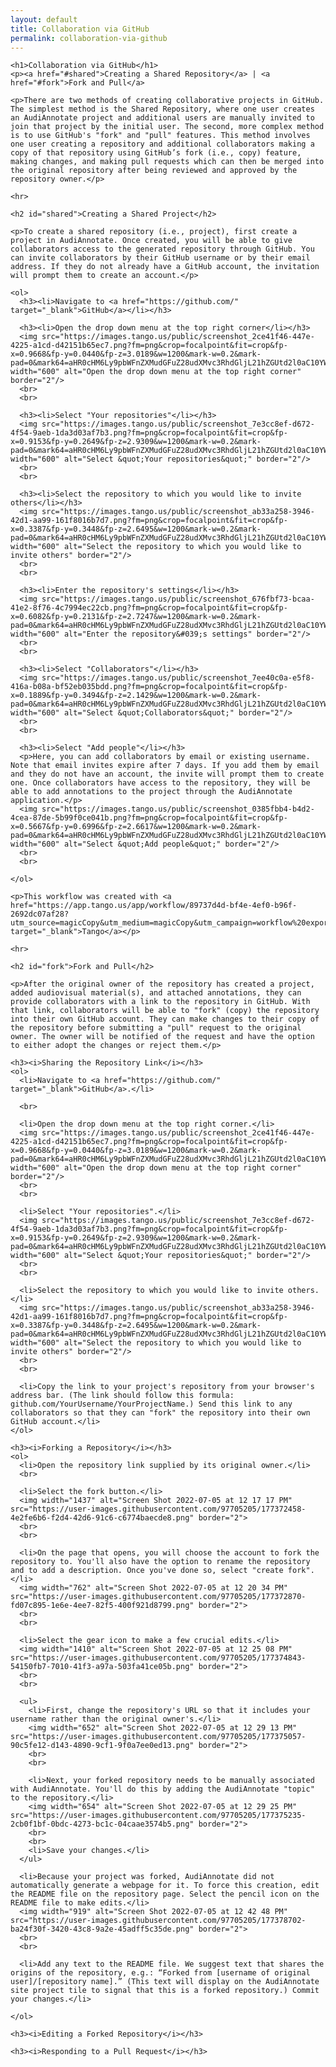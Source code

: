 ```yaml
---
layout: default
title: Collaboration via GitHub
permalink: collaboration-via-github
---
```

<!-- Add an essay or interpretive material below this line,
using HTML or markdown.  Do not modify this file above this line -->

<html>
  <body>
    
    <h1>Collaboration via GitHub</h1>
    <p><a href="#shared">Creating a Shared Repository</a> | <a href="#fork">Fork and Pull</a>
      
    <p>There are two methods of creating collaborative projects in GitHub. The simplest method is the Shared Repository, where one user creates an AudiAnnotate project and additional users are manually invited to join that project by the initial user. The second, more complex method is to use GitHub's "fork" and "pull" features. This method involves one user creating a repository and additional collaborators making a copy of that repository using GitHub’s fork (i.e., copy) feature, making changes, and making pull requests which can then be merged into the original repository after being reviewed and approved by the repository owner.</p>
    
    <hr>
    
    <h2 id="shared">Creating a Shared Project</h2>
    
    <p>To create a shared repository (i.e., project), first create a project in AudiAnnotate. Once created, you will be able to give collaborators access to the generated repository through GitHub. You can invite collaborators by their GitHub username or by their email address. If they do not already have a GitHub account, the invitation will prompt them to create an account.</p>
   
    <ol>
      <h3><li>Navigate to <a href="https://github.com/" target="_blank">GitHub</a></li></h3>
      
      <h3><li>Open the drop down menu at the top right corner</li></h3>
      <img src="https://images.tango.us/public/screenshot_2ce41f46-447e-4225-a1cd-d42151b65ec7.png?fm=png&crop=focalpoint&fit=crop&fp-x=0.9668&fp-y=0.0440&fp-z=3.0189&w=1200&mark-w=0.2&mark-pad=0&mark64=aHR0cHM6Ly9pbWFnZXMudGFuZ28udXMvc3RhdGljL21hZGUtd2l0aC10YW5nby13YXRlcm1hcmsucG5n&ar=2880%3A1408" width="600" alt="Open the drop down menu at the top right corner" border="2"/>
      <br>
      <br> 

      <h3><li>Select "Your repositories"</li></h3>
      <img src="https://images.tango.us/public/screenshot_7e3cc8ef-d672-4f54-9aeb-1da3d03af7b3.png?fm=png&crop=focalpoint&fit=crop&fp-x=0.9153&fp-y=0.2649&fp-z=2.9309&w=1200&mark-w=0.2&mark-pad=0&mark64=aHR0cHM6Ly9pbWFnZXMudGFuZ28udXMvc3RhdGljL21hZGUtd2l0aC10YW5nby13YXRlcm1hcmsucG5n&ar=2880%3A1408" width="600" alt="Select &quot;Your repositories&quot;" border="2"/>
      <br>
      <br>

      <h3><li>Select the repository to which you would like to invite others</li></h3>
      <img src="https://images.tango.us/public/screenshot_ab33a258-3946-42d1-aa99-161f8016b7d7.png?fm=png&crop=focalpoint&fit=crop&fp-x=0.3387&fp-y=0.3448&fp-z=2.6495&w=1200&mark-w=0.2&mark-pad=0&mark64=aHR0cHM6Ly9pbWFnZXMudGFuZ28udXMvc3RhdGljL21hZGUtd2l0aC10YW5nby13YXRlcm1hcmsucG5n&ar=2880%3A1408" width="600" alt="Select the repository to which you would like to invite others" border="2"/>
      <br>
      <br>

      <h3><li>Enter the repository's settings</li></h3>
      <img src="https://images.tango.us/public/screenshot_676fbf73-bcaa-41e2-8f76-4c7994ec22cb.png?fm=png&crop=focalpoint&fit=crop&fp-x=0.6082&fp-y=0.2131&fp-z=2.7247&w=1200&mark-w=0.2&mark-pad=0&mark64=aHR0cHM6Ly9pbWFnZXMudGFuZ28udXMvc3RhdGljL21hZGUtd2l0aC10YW5nby13YXRlcm1hcmsucG5n&ar=2880%3A1408" width="600" alt="Enter the repository&#039;s settings" border="2"/>
      <br>
      <br>

      <h3><li>Select "Collaborators"</li></h3>
      <img src="https://images.tango.us/public/screenshot_7ee40c0a-e5f8-416a-b08a-bf52eb035bdd.png?fm=png&crop=focalpoint&fit=crop&fp-x=0.1889&fp-y=0.3494&fp-z=2.1429&w=1200&mark-w=0.2&mark-pad=0&mark64=aHR0cHM6Ly9pbWFnZXMudGFuZ28udXMvc3RhdGljL21hZGUtd2l0aC10YW5nby13YXRlcm1hcmsucG5n&ar=2880%3A1408" width="600" alt="Select &quot;Collaborators&quot;" border="2"/>
      <br>
      <br>

      <h3><li>Select "Add people"</li></h3>
      <p>Here, you can add collaborators by email or existing username. Note that email invites expire after 7 days. If you add them by email and they do not have an account, the invite will prompt them to create one. Once collaborators have access to the repository, they will be able to add annotations to the project through the AudiAnnotate application.</p>
      <img src="https://images.tango.us/public/screenshot_0385fbb4-b4d2-4cea-87de-5b99f0ce041b.png?fm=png&crop=focalpoint&fit=crop&fp-x=0.5667&fp-y=0.6996&fp-z=2.6617&w=1200&mark-w=0.2&mark-pad=0&mark64=aHR0cHM6Ly9pbWFnZXMudGFuZ28udXMvc3RhdGljL21hZGUtd2l0aC10YW5nby13YXRlcm1hcmsucG5n&ar=2880%3A1408" width="600" alt="Select &quot;Add people&quot;" border="2"/>
      <br>
      <br>

    </ol>
    
    <p>This workflow was created with <a href="https://app.tango.us/app/workflow/89737d4d-bf4e-4ef0-b96f-2692dc07af28?utm_source=magicCopy&utm_medium=magicCopy&utm_campaign=workflow%20export%20links" target="_blank">Tango</a></p>

    <hr>
    
    <h2 id="fork">Fork and Pull</h2>
    
    <p>After the original owner of the repository has created a project, added audiovisual material(s), and attached annotations, they can provide collaborators with a link to the repository in GitHub. With that link, collaborators will be able to "fork" (copy) the repository into their own GitHub account. They can make changes to their copy of the repository before submitting a "pull" request to the original owner. The owner will be notified of the request and have the option to either adopt the changes or reject them.</p>
    
    <h3><i>Sharing the Repository Link</i></h3>
    <ol>
      <li>Navigate to <a href="https://github.com/" target="_blank">GitHub</a>.</li>
      
      <br>
      
      <li>Open the drop down menu at the top right corner.</li>
      <img src="https://images.tango.us/public/screenshot_2ce41f46-447e-4225-a1cd-d42151b65ec7.png?fm=png&crop=focalpoint&fit=crop&fp-x=0.9668&fp-y=0.0440&fp-z=3.0189&w=1200&mark-w=0.2&mark-pad=0&mark64=aHR0cHM6Ly9pbWFnZXMudGFuZ28udXMvc3RhdGljL21hZGUtd2l0aC10YW5nby13YXRlcm1hcmsucG5n&ar=2880%3A1408" width="600" alt="Open the drop down menu at the top right corner" border="2"/>
      <br>
      <br> 

      <li>Select "Your repositories".</li>
      <img src="https://images.tango.us/public/screenshot_7e3cc8ef-d672-4f54-9aeb-1da3d03af7b3.png?fm=png&crop=focalpoint&fit=crop&fp-x=0.9153&fp-y=0.2649&fp-z=2.9309&w=1200&mark-w=0.2&mark-pad=0&mark64=aHR0cHM6Ly9pbWFnZXMudGFuZ28udXMvc3RhdGljL21hZGUtd2l0aC10YW5nby13YXRlcm1hcmsucG5n&ar=2880%3A1408" width="600" alt="Select &quot;Your repositories&quot;" border="2"/>
      <br>
      <br>

      <li>Select the repository to which you would like to invite others.</li>
      <img src="https://images.tango.us/public/screenshot_ab33a258-3946-42d1-aa99-161f8016b7d7.png?fm=png&crop=focalpoint&fit=crop&fp-x=0.3387&fp-y=0.3448&fp-z=2.6495&w=1200&mark-w=0.2&mark-pad=0&mark64=aHR0cHM6Ly9pbWFnZXMudGFuZ28udXMvc3RhdGljL21hZGUtd2l0aC10YW5nby13YXRlcm1hcmsucG5n&ar=2880%3A1408" width="600" alt="Select the repository to which you would like to invite others" border="2"/>
      <br>
      <br>
      
      <li>Copy the link to your project's repository from your browser's address bar. (The link should follow this formula: github.com/YourUsername/YourProjectName.) Send this link to any collaborators so that they can "fork" the repository into their own GitHub account.</li>
    </ol>
    
    <h3><i>Forking a Repository</i></h3>
    <ol>
      <li>Open the repository link supplied by its original owner.</li>
      <br>
      
      <li>Select the fork button.</li>
      <img width="1437" alt="Screen Shot 2022-07-05 at 12 17 17 PM" src="https://user-images.githubusercontent.com/97705205/177372458-4e2fe6b6-f2d4-42d6-91c6-c6774baecde8.png" border="2">
      <br>
      <br>
      
      <li>On the page that opens, you will choose the account to fork the repository to. You'll also have the option to rename the repository and to add a description. Once you've done so, select "create fork".</li>
      <img width="762" alt="Screen Shot 2022-07-05 at 12 20 34 PM" src="https://user-images.githubusercontent.com/97705205/177372870-fd07c895-1e6e-4ee7-82f5-400f921d8799.png" border="2">
      <br>
      <br>
      
      <li>Select the gear icon to make a few crucial edits.</li>
      <img width="1410" alt="Screen Shot 2022-07-05 at 12 25 08 PM" src="https://user-images.githubusercontent.com/97705205/177374843-54150fb7-7010-41f3-a97a-503fa41ce05b.png" border="2">
      <br>
      <br>
      
      <ul>
        <li>First, change the repository's URL so that it includes your username rather than the original owner's.</li>
        <img width="652" alt="Screen Shot 2022-07-05 at 12 29 13 PM" src="https://user-images.githubusercontent.com/97705205/177375057-90c5fe12-d143-4890-9cf1-9f0a7ee0ed13.png" border="2">
        <br>
        <br>
        
        <li>Next, your forked repository needs to be manually associated with AudiAnnotate. You'll do this by adding the AudiAnnotate "topic" to the repository.</li>
        <img width="654" alt="Screen Shot 2022-07-05 at 12 29 25 PM" src="https://user-images.githubusercontent.com/97705205/177375235-2cb0f1bf-0bdc-4273-bc1c-04caae3574b5.png" border="2">
        <br>
        <br>
        <li>Save your changes.</li>
      </ul>
      
      <li>Because your project was forked, AudiAnnotate did not automatically generate a webpage for it. To force this creation, edit the README file on the repository page. Select the pencil icon on the README file to make edits.</li>
      <img width="919" alt="Screen Shot 2022-07-05 at 12 42 48 PM" src="https://user-images.githubusercontent.com/97705205/177378702-ba24f30f-3420-43c8-9a2e-45adff5c35de.png" border="2">
      <br>
      <br>
      
      <li>Add any text to the README file. We suggest text that shares the origins of the repository, e.g.: “Forked from [username of original user]/[repository name].” (This text will display on the AudiAnnotate site project tile to signal that this is a forked repository.) Commit your changes.</li>
    
    </ol>
    
    <h3><i>Editing a Forked Repository</i></h3>
    
    <h3><i>Responding to a Pull Request</i></h3>
    
  </body>
  </html>
  
